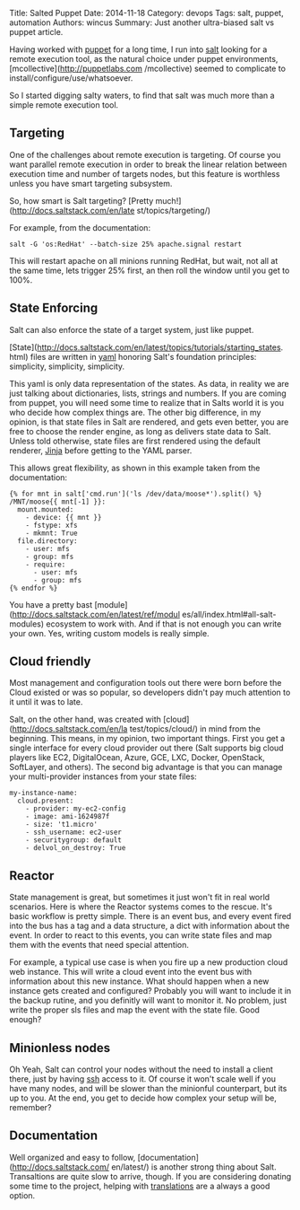 Title: Salted Puppet
Date: 2014-11-18
Category: devops
Tags: salt, puppet, automation
Authors: wincus
Summary: Just another ultra-biased salt vs puppet article.

Having worked with [puppet](http://puppetlabs.com) for a long time, I run into
[salt](http://saltstack.com) looking for a remote execution tool, as the 
natural choice under puppet environments, [mcollective](http://puppetlabs.com
/mcollective) seemed to complicate to install/configure/use/whatsoever.

So I started digging salty waters, to find that salt was much more than a
simple remote execution tool.

Targeting
---------
One of the challenges about remote execution is targeting. Of course you want
parallel remote execution in order to break the linear relation between
execution time and number of targets nodes, but this feature is worthless
unless you have smart targeting subsystem.

So, how smart is Salt targeting? [Pretty much!](http://docs.saltstack.com/en/late
st/topics/targeting/)

For example, from the documentation:

``
salt -G 'os:RedHat' --batch-size 25% apache.signal restart
``

This will restart apache on all minions running RedHat, but wait, not all at
the same time, lets trigger 25% first, an then roll the window until you get
to 100%. 

State Enforcing
---------------
Salt can also enforce the state of a target system, just like puppet. 

[State](http://docs.saltstack.com/en/latest/topics/tutorials/starting_states.
html) 
files are written in [yaml](http://www.yaml.org/) honoring Salt's foundation 
principles: simplicity, simplicity, simplicity.

This yaml is only data representation of the states. As data, in reality we are 
just talking about dictionaries, lists, strings and numbers. If you are coming 
from puppet, you will need some time to realize that in Salts world it is you 
who decide how complex things are. The other big difference, in my opinion, is
that state files in Salt are rendered, and gets even better, you are free to 
choose the render engine, as long as delivers state data to Salt.  Unless told
otherwise, state files are first rendered using the default renderer,
[Jinja](http://jinja.pocoo.org/) before getting to the YAML parser.

This allows great flexibility, as shown in this example taken from the
documentation:

```
{% for mnt in salt['cmd.run']('ls /dev/data/moose*').split() %}
/MNT/moose{{ mnt[-1] }}:
  mount.mounted:
    - device: {{ mnt }}
    - fstype: xfs
    - mkmnt: True
  file.directory:
    - user: mfs
    - group: mfs
    - require:
      - user: mfs
      - group: mfs
{% endfor %}
```
You have a pretty bast [module](http://docs.saltstack.com/en/latest/ref/modul
es/all/index.html#all-salt-modules) ecosystem to work with. And if that is not
enough you can write your own. Yes, writing custom models is really simple.

Cloud friendly
--------------
Most management and configuration tools out there were born before the Cloud 
existed or was so popular, so developers didn't pay much attention to it until 
it was to late.

Salt, on the other hand, was created with [cloud](http://docs.saltstack.com/en/la
test/topics/cloud/) in mind from the beginning. This means, in my opinion, two 
important things. First you get a single interface for every cloud provider 
out there (Salt supports big cloud players like EC2, DigitalOcean, Azure, GCE, 
LXC, Docker, OpenStack, SoftLayer, and others). The second big advantage is
that you can manage your multi-provider instances from your state files:

```
my-instance-name:
  cloud.present:
    - provider: my-ec2-config
    - image: ami-1624987f
    - size: 't1.micro'
    - ssh_username: ec2-user
    - securitygroup: default
    - delvol_on_destroy: True
```

Reactor
-------
State management is great, but sometimes it just won't fit in real world 
scenarios. Here is where the Reactor systems comes to the rescue. It's basic 
workflow is pretty simple. There is an event bus, and every event fired into 
the bus has a tag and a data structure, a dict with information about the 
event. In order to react to this events, you can write state files and map 
them with the events that need special attention.

For example, a typical use case is when you fire up a new production cloud 
web instance. This will write a cloud event into the event bus with 
information about this new instance. What should happen when a new instance
gets created and configured? Probably you will want to include it in the backup
rutine, and you definitly will want to monitor it. No problem, just write the
proper sls files and map the event with the state file. Good enough?

Minionless nodes
----------------
Oh Yeah, Salt can control your nodes without the need to install a client
there, just by having [ssh](http://docs.saltstack.com/en/latest/topics/ssh/)
access to it. Of course it won't scale well if you have many nodes, and will 
be slower than the minionful counterpart, but its up to you. At the end, you 
get to decide how complex your setup will be, remember?

Documentation
-------------
Well organized and easy to follow, [documentation](http://docs.saltstack.com/
en/latest/) is another strong thing about Salt. Transaltions are quite slow 
to arrive, though. If you are considering donating some time to the project, 
helping with [translations](https://www.transifex.com/projects/p/salt/) are a 
always a good option.

